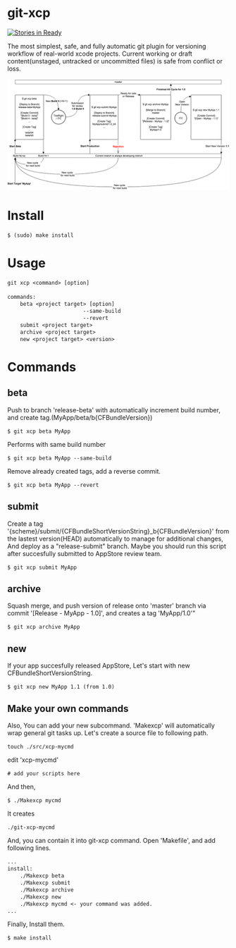 # git-xcp 

[![Stories in Ready](https://badge.waffle.io/metasmile/git-xcp.svg?label=ready&title=Tasks)](http://waffle.io/metasmile/git-xcp)

The most simplest, safe, and fully automatic git plugin for versioning workflow of real-world xcode projects. Current working or draft content(unstaged, untracked or uncommitted files) is safe from conflict or loss.

![flow](https://raw.githubusercontent.com/metasmile/git-xcp/master/git-xcp.png?v=5)

# Install

```
$ (sudo) make install
```

# Usage
```
git xcp <command> [option]

commands:
	beta <project target> [option]
						--same-build
						--revert
	submit <project target>
	archive <project target>
	new <project target> <version>
```

# Commands
## beta

Push to branch 'release-beta' with automatically increment build number, and create tag.(MyApp/beta/b{CFBundleVersion})
```
$ git xcp beta MyApp
```

Performs with same build number
```
$ git xcp beta MyApp --same-build
```

Remove already created tags, add a reverse commit.
```
$ git xcp beta MyApp --revert
```

## submit

Create a tag '{scheme}/submit/{CFBundleShortVersionString}_b{CFBundleVersion}' from the lastest version(HEAD) automatically to manage for additional changes, And deploy as a "release-submit" branch. Maybe you should run this script after succesfully submitted to AppStore review team.

```
$ git xcp submit MyApp
```

## archive

Squash merge, and push version of release onto 'master' branch via commit '[Release - MyApp - 1.0]', and creates a tag 'MyApp/1.0'"

```
$ git xcp archive MyApp
```

## new

If your app succesfully released AppStore, Let's start with new CFBundleShortVersionString.

```
$ git xcp new MyApp 1.1 (from 1.0)
```

## Make your own commands

Also, You can add your new subcommand. 'Makexcp' will automatically wrap general git tasks up.
 Let's create a source file to following path.

```
touch ./src/xcp-mycmd
```

edit 'xcp-mycmd'

```
# add your scripts here
```

And then,
```
$ ./Makexcp mycmd
```

It creates

```
./git-xcp-mycmd
```

And, you can contain it into git-xcp command.
Open 'Makefile', and add following lines.

```
...
install:
	./Makexcp beta
	./Makexcp submit
	./Makexcp archive
	./Makexcp new
    ./Makexcp mycmd <- your command was added.
...
```

Finally, Install them.
```
$ make install
```
